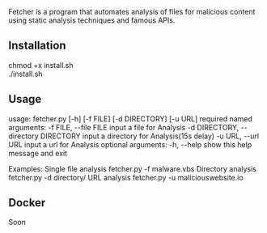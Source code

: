 Fetcher is a program that automates analysis of files for malicious content using static analysis techniques and famous APIs.  

## Installation  
  
chmod +x install.sh  
./install.sh  

## Usage  

usage: fetcher.py [-h] [-f FILE] [-d DIRECTORY] [-u URL]
required named arguments:
-f FILE, --file FILE  input a file for Analysis 
-d DIRECTORY, --directory DIRECTORY  input a directory for Analysis(15s delay)
-u URL, --url URL  input a url for Analysis
optional arguments:
-h, --help  show this help message and exit

Examples:
Single file analysis
    fetcher.py -f malware.vbs
Directory analysis
    fetcher.py -d directory/
URL analysis
    fetcher.py -u maliciouswebsite.io
  

## Docker  
  
  Soon  
